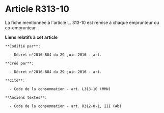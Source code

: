 # Article R313-10

La fiche mentionnée à l'article L. 313-10 est remise à chaque emprunteur ou co-emprunteur.

**Liens relatifs à cet article**

	**Codifié par**:

	  - Décret n°2016-884 du 29 juin 2016 - art.

	**Créé par**:

	  - Décret n°2016-884 du 29 juin 2016 - art.

	**Cite**:

	  - Code de la consommation - art. L313-10 (MMN)

	**Anciens textes**:

	  - Code de la consommation - art. R312-0-1, III (Ab)
